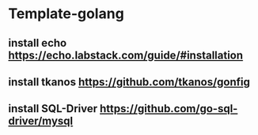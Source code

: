 # Template-golang
## install echo https://echo.labstack.com/guide/#installation
## install tkanos https://github.com/tkanos/gonfig
## install SQL-Driver https://github.com/go-sql-driver/mysql
